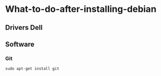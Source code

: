 # What-to-do-after-installing-debian

## Drivers Dell

## Software

### Git

``` sudo apt-get install git ```


